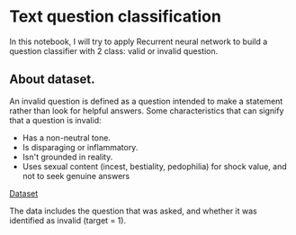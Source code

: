 # Text question classification
In this notebook, I will try to apply Recurrent neural network to build a question classifier with 2 class: valid or invalid question.

## About dataset.

An invalid question is defined as a question intended to make a statement rather than look for helpful answers. Some characteristics that can signify that a question is invalid:

 * Has a non-neutral tone.
 * Is disparaging or inflammatory.
 * Isn't grounded in reality.
 * Uses sexual content (incest, bestiality, pedophilia) for shock value, and not to seek genuine answers

[Dataset](https://drive.google.com/file/d/1JY7Jc8Ei748nNcmOwSATNUHeklc7vRWa/view?usp=sharing)

The data includes the question that was asked, and whether it was identified as invalid (target = 1). 
